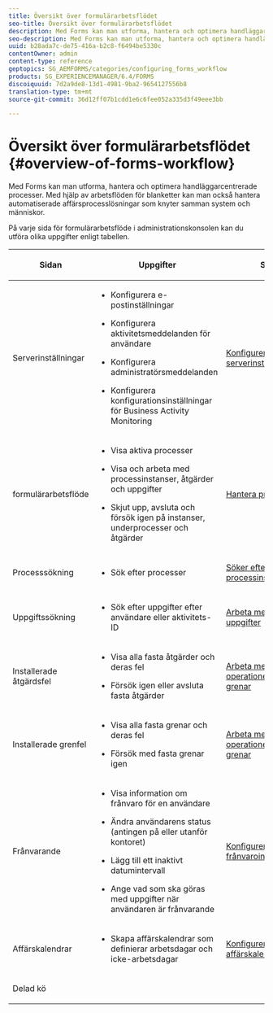 ```yaml
---
title: Översikt över formulärarbetsflödet
seo-title: Översikt över formulärarbetsflödet
description: Med Forms kan man utforma, hantera och optimera handläggarcentrerade processer. Med hjälp av arbetsflöden för blanketter kan man också hantera automatiserade affärsprocesslösningar som knyter samman system och människor.
seo-description: Med Forms kan man utforma, hantera och optimera handläggarcentrerade processer. Med hjälp av arbetsflöden för blanketter kan man också hantera automatiserade affärsprocesslösningar som knyter samman system och människor.
uuid: b28ada7c-de75-416a-b2c8-f6494be5330c
contentOwner: admin
content-type: reference
geptopics: SG_AEMFORMS/categories/configuring_forms_workflow
products: SG_EXPERIENCEMANAGER/6.4/FORMS
discoiquuid: 7d2a9de8-13d1-4981-9ba2-9654127556b8
translation-type: tm+mt
source-git-commit: 36d12ff07b1cdd1e6c6fee052a335d3f49eee3bb

---
```



# Översikt över formulärarbetsflödet {#overview-of-forms-workflow}

Med Forms kan man utforma, hantera och optimera handläggarcentrerade processer. Med hjälp av arbetsflöden för blanketter kan man också hantera automatiserade affärsprocesslösningar som knyter samman system och människor.

På varje sida för formulärarbetsflöde i administrationskonsolen kan du utföra olika uppgifter enligt tabellen.

<table>
 <thead>
  <tr>
   <th><p>Sidan</p></th> 
   <th><p>Uppgifter</p></th> 
   <th><p>Se</p></th> 
  </tr> 
 </thead> 
 <tbody>
  <tr>
   <td><p>Serverinställningar</p></td> 
   <td>
    <ul>
     <li><p>Konfigurera e-postinställningar</p></li>
     <li><p>Konfigurera aktivitetsmeddelanden för användare</p></li>
     <li><p>Konfigurera administratörsmeddelanden</p></li>
     <li><p>Konfigurera konfigurationsinställningar för Business Activity Monitoring </p></li>
    </ul></td> 
   <td><p><a href="/help/forms/using/admin-help/configuring-server-settings.md#configuring-server-settings">Konfigurerar serverinställningar</a></p></td> 
  </tr> 
  <tr>
   <td><p>formulärarbetsflöde</p></td> 
   <td>
    <ul>
     <li><p>Visa aktiva processer</p></li>
     <li><p>Visa och arbeta med processinstanser, åtgärder och uppgifter</p></li>
     <li><p>Skjut upp, avsluta och försök igen på instanser, underprocesser och åtgärder</p></li>
    </ul></td> 
   <td><p><a href="/help/forms/using/admin-help/processes.md#managing-processes">Hantera processer</a></p></td> 
  </tr> 
  <tr>
   <td><p>Processsökning</p></td> 
   <td>
    <ul>
     <li><p>Sök efter processer</p></li>
    </ul></td> 
   <td><p><a href="/help/forms/using/admin-help/searching-process-instances.md#searching-for-process-instances">Söker efter processinstanser</a></p></td> 
  </tr> 
  <tr>
   <td><p>Uppgiftssökning</p></td> 
   <td>
    <ul>
     <li><p>Sök efter uppgifter efter användare eller aktivitets-ID</p></li>
    </ul></td> 
   <td><p><a href="/help/forms/using/admin-help/tasks.md#working-with-tasks">Arbeta med uppgifter</a></p></td> 
  </tr> 
  <tr>
   <td><p>Installerade åtgärdsfel</p></td> 
   <td>
    <ul>
     <li><p>Visa alla fasta åtgärder och deras fel</p></li>
     <li><p>Försök igen eller avsluta fasta åtgärder</p></li>
    </ul></td> 
   <td><p><a href="/help/forms/using/admin-help/stalled-operations-branches.md#working-with-stalled-operations-and-branches">Arbeta med fasta operationer och grenar</a></p></td> 
  </tr> 
  <tr>
   <td><p>Installerade grenfel</p></td> 
   <td>
    <ul>
     <li><p>Visa alla fasta grenar och deras fel</p></li>
     <li><p>Försök med fasta grenar igen</p></li>
    </ul></td> 
   <td><p><a href="/help/forms/using/admin-help/stalled-operations-branches.md#working-with-stalled-operations-and-branches">Arbeta med fasta operationer och grenar</a></p></td> 
  </tr> 
  <tr>
   <td><p>Frånvarande</p></td> 
   <td>
    <ul>
     <li><p>Visa information om frånvaro för en användare</p></li>
     <li><p>Ändra användarens status (antingen på eller utanför kontoret)</p></li>
     <li><p>Lägg till ett inaktivt datumintervall </p></li>
     <li><p>Ange vad som ska göras med uppgifter när användaren är frånvarande</p></li>
    </ul></td> 
   <td><p><a href="/help/forms/using/admin-help/configuring-out-office-settings.md#configuring-out-of-office-settings">Konfigurerar frånvaroinställningar</a></p></td> 
  </tr> 
  <tr>
   <td><p>Affärskalendrar</p></td> 
   <td>
    <ul>
     <li><p>Skapa affärskalendrar som definierar arbetsdagar och icke-arbetsdagar</p></li>
    </ul></td> 
   <td><p><a href="/help/forms/using/admin-help/configuring-business-calendars.md#configuring-business-calendars">Konfigurera affärskalendrar</a></p></td> 
  </tr> 
  <tr>
   <td><p>Delad kö</p></td> 
   <td><p></p></td> 
   <td><p></p></td> 
  </tr> 
 </tbody> 
</table>

